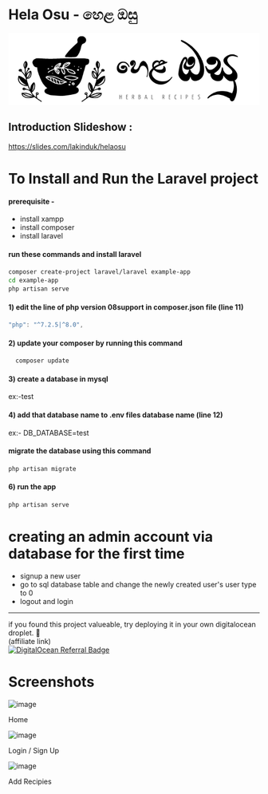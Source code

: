 # Hela Osu - හෙළ ඔසු


[![helaosu](https://github.com/LakinduK/helaosu/blob/main/public/assets/images/logo-dark.png)](https://github.com/LakinduK/helaosu/blob/main/public/assets/images/logo-dark.png)


## Introduction Slideshow :
https://slides.com/lakinduk/helaosu
# To Install and Run the Laravel project

#### prerequisite -
* install xampp
* install composer
* install laravel
  

#### run these commands and install laravel
```sh
composer create-project laravel/laravel example-app
cd example-app
php artisan serve
```
#### 1) edit the line of php version 08support in composer.json file (line 11)
```dart
"php": "^7.2.5|^8.0",
```
#### 2) update your composer by running this command
```dart
  composer update
```

#### 3) create a database in mysql 
ex:-test

#### 4) add that database name to .env files database name (line 12)
ex:-
  DB_DATABASE=test

#### migrate the database using this command
```sh
php artisan migrate
```
#### 6) run the app
```sh
php artisan serve
```
# creating an admin account via database for the first time
* signup a new user
* go to sql database table and change the newly created user's user type to 0
* logout and login 
---

if you found this project valueable, try deploying it in your own digitalocean droplet. 👦 </br>
(affiliate link)  </br>
[![DigitalOcean Referral Badge](https://web-platforms.sfo2.digitaloceanspaces.com/WWW/Badge%202.svg)](https://www.digitalocean.com/?refcode=a871472da2d9&utm_campaign=Referral_Invite&utm_medium=Referral_Program&utm_source=badge)

# Screenshots

![image](https://user-images.githubusercontent.com/38062348/113062074-04e9f580-9168-11eb-8955-40ae8a585e74.png)

Home

![image](https://user-images.githubusercontent.com/38062348/113061988-dbc96500-9167-11eb-85c6-e86d6caf983d.png)

Login / Sign Up

![image](https://user-images.githubusercontent.com/38062348/113062225-437fb000-9168-11eb-898e-2160d0b37b1b.png)

Add Recipies

